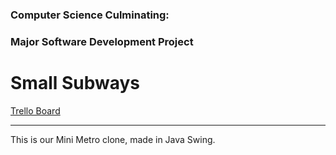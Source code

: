 ### Computer Science Culminating:
### Major Software Development Project

# Small Subways
[Trello Board](https://trello.com/b/kdMVxzAd/small-subways)

---
This is our Mini Metro clone, made in Java Swing.
